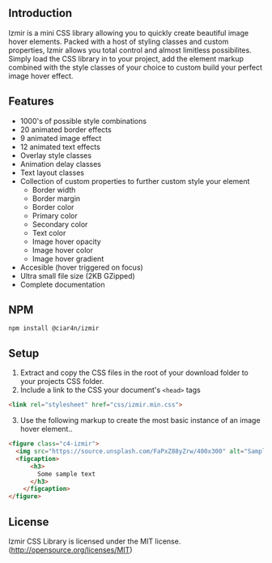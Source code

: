 ## Introduction

Izmir is a mini CSS library allowing you to quickly create beautiful image hover elements. Packed with a host of styling classes and custom properties, Izmir allows you total control and almost limitless possibilites. Simply load the CSS library in to your project, add the element markup combined with the style classes of your choice to custom build your perfect image hover effect.

## Features

* 1000's of possible style combinations
* 20 animated border effects
* 9 animated image effect
* 12 animated text effects
* Overlay style classes
* Animation delay classes
* Text layout classes
* Collection of custom properties to further custom style your element
  * Border width
  * Border margin
  * Border color
  * Primary color
  * Secondary color
  * Text color
  * Image hover opacity
  * Image hover color
  * Image hover gradient
* Accesible (hover triggered on focus)
* Ultra small file size (2KB GZipped)
* Complete documentation

## NPM

  ```
  npm install @ciar4n/izmir
  ```

## Setup

1. Extract and copy the CSS files in the root of your download folder to your projects CSS folder.
2. Include a link to the CSS your document's `<head>` tags

```html
<link rel="stylesheet" href="css/izmir.min.css">
```

3. Use the following markup to create the most basic instance of an image hover element..

```html
<figure class="c4-izmir">
  <img src="https://source.unsplash.com/FaPxZ88yZrw/400x300" alt="Sample Image">
  <figcaption>
      <h3>
        Some sample text
      </h3>
    </figcaption>
</figure>
```

## License

Izmir CSS Library is licensed under the MIT license. (http://opensource.org/licenses/MIT)
